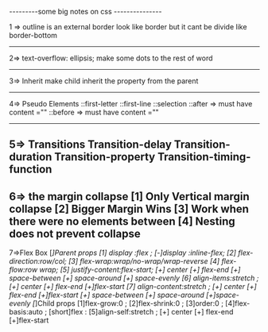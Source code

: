 ---------some big notes on css ---------------

1 => outline
    is an external border look like border but it cant be divide like border-bottom

---

2=> text-overflow: ellipsis;
    make some dots to the rest of word

---

3=> Inherit
    make child inherit the property from the parent

---

4=> Pseudo Elements
    ::first-letter
    ::first-line
    ::selection
    ::after => must have content =""
    ::before => must have content =""

---------------
5=> Transitions
    Transition-delay
    Transition-duration
    Transition-property
    Transition-timing-function
--------------------
6=> the margin collapse
    [1] Only Vertical margin collapse
    [2] Bigger Margin Wins
    [3] Work when there were no elements between 
    [4] Nesting does not prevent collapse
--------------------------
7=>Flex Box
    [*]Parent props
        [1] display :flex ;
            [-]display :inline-flex;
        [2] flex-direction:row<default>/col;
        [3] flex-wrap:wrap<default>/no-wrap/wrap-reverse
        [4] flex-flow:row wrap;
        [5] justify-content:flex-start<default>;
            [+] center          [+] flex-end
            [+] space-between   [+] space-around
                    [+] space-evenly
        [6] align-items:stretch <default>;
            [+] center          [+] flex-end        [+]flex-start
        [7] align-content:stretch <default>;
            [+] center          [+] flex-end        [+]flex-start
            [+] space-between   [+] space-around    [+]space-evenly
    [*]Child props
        [1]flex-grow:0 <default>;
        [2]flex-shrink:0 <default>;
        [3]order:0 <default>;
        [4]flex-basis:auto <default>;
        [short]flex :<flex-grow> <flex-shrink> <flex-basis>
        [5]align-self:stretch <default>;
            [+] center          [+] flex-end        [+]flex-start
        

